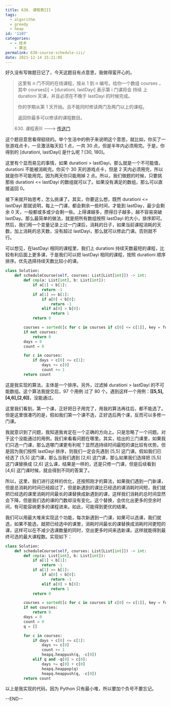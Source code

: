 ```yaml
---
title: 630. 课程表III
tags:
  - algorithm
  - greedy
  - heap
id: '1107'
categories:
  - - 技术
    - 算法
permalink: 630-course-schedule-iii/
date: 2021-12-14 15:21:05
---
```


好久没有写做题日记了，今天这题目有点意思，我做得蛮开心的。

> 这里有 n 门不同的在线课程，按从 1 到 n 编号。给你一个数组 courses ，其中 courses[i] = [durationi, lastDayi] 表示第 i 门课将会 持续 上 durationi 天课，并且必须在不晚于 lastDayi 的时候完成。
> 
> 你的学期从第 1 天开始。且不能同时修读两门及两门以上的课程。
> 
> 返回你最多可以修读的课程数目。
> 
> 630. 课程表III ---> [传送门](https://leetcode-cn.com/problems/course-schedule-iii)

这个题目意思看得挺绕的。举个生活中的例子来说明这个意思，就比如，你买了一张游戏点卡，一旦激活每天扣 1 点，一共 30 点，但是半年内必须用完。于是，你得到的 [durationi, lastDayi] 是什么呢？[30, 180]。

这里有个显而易见的事情，如果 durationi > lastDayi，那么就是一个不可能值，durationi 不能被消耗完。你买个 30 天的游戏点卡，但是 2 天内必须用完，所以就是你不可能用完。因为两天你只能用掉 2 点。所以，我们做题的时候，只要挑那些 durationi <= lastDayi 的数组就可以了。如果没有满足的数组，那么可以直接返回 0。

接下来就开始思考，怎么挑课了。其实，你要这么想，既然 durationi <= lastDayi 那就说明，每上一门课，都会剩余一些时间，才能到 lastDay，最少会剩余 0 天，一般都或多或少会剩一些。上得课越多，攒得日子越多，越不容易突破 lastDay。那么最简单的做法，就是把所有数组按照 lastDayi 的大小，排序即可。然后，我们用一个变量记录上过一门课后，消耗的日子，如果当前课程消耗的天数，加上消耗的总天数，没有超过 lastDayi，那么就可以修此门课。否则就不行。

可以想见，在lastDayi 相同的课程里，我们上 durationi 持续天数最短的课程，比较有利后面上更多课，于是我们可以把 lastDayi 相同的课程，按照 durationi 顺序排序。优先选择持续天数比较小的课。

```python
class Solution:
    def scheduleCourse(self, courses: List[List[int]]) -> int:
        def cmp(a: List[int], b: List[int]):
            if a[1] < b[1]:
                return -1
            if a[1] == b[1]:
                if a[0] < b[0]:
                    return -1
                elif a[0] > b[0]:
                    return 1
            return 0

        courses = sorted([c for c in courses if c[0] <= c[1]], key = functools.cmp_to_key(cmp))
        if not courses:
            return 0
        days = 0
        count = 0

        for c in courses:
            if days + c[0] <= c[1]:
                days += c[0]
                count += 1
        return count
```

这是我实现的算法，主体是一个排序。另外，过滤掉 durationi > lastDayi 的不可能数组。这个算法我提交后，97 个用例 过了 80 个。遇到这样一个用例：**[[5,5],[4,6],[2,6]]**，没能通过。

这里我们看到，第一个课，正好把日子用完了，用我的算法再往后，都不能选了。但是这里很凑巧的是，假如我们第一个课不选，正好选后两个课，反而可以多修一门课。

我就意识到了问题，我知道我肯定在一个正确的方向上。只是忽略了一个问题。对于这个没能通过的用例，我们来看看问题在哪里。其实，给出的三门课里，如果我们只选一门课，那么选哪门课更有利呢？显然选持续时间最短的课比较有优势。但是因为我们按照 lastDayi 排序，则我们一定会先遇到 [5,5] 这门课。假如我们已经选了 [5,5] 这门课，那么当我们遇到 [2,6] 这门课，那么如果我们选择把 [5,5] 这门课替换成 [2,6] 这么课，结果是一样的，还是只修一门课，但是后续看到 [4,6] 这门课时候，就会得到不同的答案了。

所以，这里，我们进行这样的优化，还按照刚才的算法，如果我们遇到一门新课，但是总消耗的时间已经超过了，但是新遇到的课比已经选的课消耗时间短，我们就把已经选的课里消耗时间最长的课替换成新遇到的课，这样我们消耗的总时间显然会下降，但是我们选的课的门数却没有变化。这个替换，会优化出更多的空余时间，有可能容纳更多的课程进来。如此，可能得到更优的结果。

我们可以用最大堆来实现这个功能，每次新遇到一门课，如果可以选课，我们就选，如果不能选，就把已经选中的课里，消耗时间最长的课替换成消耗时间更短的课，这样可以在不减少选课数量的同时，空出更多时间来选新课。这样就能得到最终可选的最大课程数。实现如下：

```python
class Solution:
    def scheduleCourse(self, courses: List[List[int]]) -> int:
        def cmp(a: List[int], b: List[int]):
            if a[1] < b[1]:
                return -1
            if a[1] == b[1]:
                if a[0] < b[0]:
                    return -1
                elif a[0] > b[0]:
                    return 1
            return 0

        courses = sorted([c for c in courses if c[0] <= c[1]], key = functools.cmp_to_key(cmp))
        if not courses:
            return 0
        days = 0
        count = 0
        q = []

        for c in courses:
            if days + c[0] <= c[1]:
                days += c[0]
                count += 1
                heapq.heappush(q, -c[0])
            elif q and -q[0] > c[0]:
                days += q[0] + c[0]
                heapq.heappop(q)
                heapq.heappush(q, -c[0])
        return count
```

以上是我实现的代码，因为 Python 只有最小堆，所以要加个负号不要忘记。

--END--